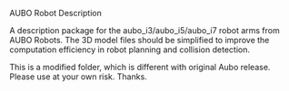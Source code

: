 AUBO Robot Description

A description package for the aubo_i3/aubo_i5/aubo_i7 robot arms from AUBO Robots. The 3D model files should be simplified to improve the computation efficiency in robot planning and collision detection.

This is a modified folder, which is different with original Aubo release. Please use at your own risk. Thanks.




